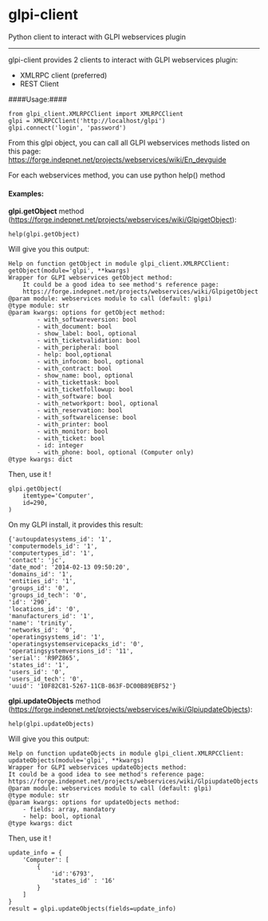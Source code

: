 glpi-client
===========

Python client to interact with GLPI webservices plugin

---

glpi-client provides 2 clients to interact with GLPI webservices plugin:

 - XMLRPC client (preferred)
 - REST Client

####Usage:####

    from glpi_client.XMLRPCClient import XMLRPCClient
    glpi = XMLRPCClient('http://localhost/glpi')
    glpi.connect('login', 'password')

From this glpi object, you can call all GLPI webservices methods listed on this page: https://forge.indepnet.net/projects/webservices/wiki/En_devguide

For each webservices method, you can use python help() method

#### Examples: ####

**glpi.getObject** method (https://forge.indepnet.net/projects/webservices/wiki/GlpigetObject):

    help(glpi.getObject)
    
Will give you this output:

    Help on function getObject in module glpi_client.XMLRPCClient:
    getObject(module='glpi', **kwargs)
    Wrapper for GLPI webservices getObject method:
        It could be a good idea to see method's reference page:
        https://forge.indepnet.net/projects/webservices/wiki/GlpigetObject
    @param module: webservices module to call (default: glpi)
    @type module: str
    @param kwargs: options for getObject method:
            - with_softwareversion: bool
            - with_document: bool
            - show_label: bool, optional
            - with_ticketvalidation: bool
            - with_peripheral: bool
            - help: bool,optional
            - with_infocom: bool, optional
            - with_contract: bool
            - show_name: bool, optional
            - with_tickettask: bool
            - with_ticketfollowup: bool
            - with_software: bool
            - with_networkport: bool, optional
            - with_reservation: bool
            - with_softwarelicense: bool
            - with_printer: bool
            - with_monitor: bool
            - with_ticket: bool
            - id: integer
            - with_phone: bool, optional (Computer only)
    @type kwargs: dict

Then, use it !

    glpi.getObject(
        itemtype='Computer',
        id=290,
    )
    
On my GLPI install, it provides this result:

    {'autoupdatesystems_id': '1',
    'computermodels_id': '1',
    'computertypes_id': '1',
    'contact': 'jc',
    'date_mod': '2014-02-13 09:50:20',
    'domains_id': '1',
    'entities_id': '1',
    'groups_id': '0',
    'groups_id_tech': '0',
    'id': '290',
    'locations_id': '0',
    'manufacturers_id': '1',
    'name': 'trinity',
    'networks_id': '0',
    'operatingsystems_id': '1',
    'operatingsystemservicepacks_id': '0',
    'operatingsystemversions_id': '11',
    'serial': 'R9PZ865',
    'states_id': '1',
    'users_id': '0',
    'users_id_tech': '0',
    'uuid': '10F82C81-5267-11CB-863F-DC00B89EBF52'}

**glpi.updateObjects** method (https://forge.indepnet.net/projects/webservices/wiki/GlpiupdateObjects):

    help(glpi.updateObjects)
    
Will give you this output:

    Help on function updateObjects in module glpi_client.XMLRPCClient:
    updateObjects(module='glpi', **kwargs)
    Wrapper for GLPI webservices updateObjects method:
    It could be a good idea to see method's reference page:
    https://forge.indepnet.net/projects/webservices/wiki/GlpiupdateObjects
    @param module: webservices module to call (default: glpi)
    @type module: str
    @param kwargs: options for updateObjects method:
        - fields: array, mandatory
        - help: bool, optional
    @type kwargs: dict

Then, use it !

    update_info = {
        'Computer': [
            {
                'id':'6793',
                'states_id' : '16'
            }
        ]
    }
    result = glpi.updateObjects(fields=update_info)
